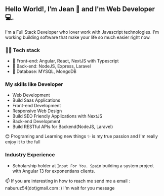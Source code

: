 ## Hello World!, I’m Jean 👋 and I'm Web Developer 💻. 

I'm a Full Stack Developer who lover work with Javascript technologies.
I'm working building software that make your life so much easier right now.


### 👨‍💻 Tech stack
- 🌅 Front-end: Angular, React, NextJS with Typescript
- 🌌 Back-end: NodeJS, Express, Laravel
- 🌆 Database: MYSQL, MongoDB 

### My skills like Developer

- Web Development
- Build Saas Applications 
- Front-end Development
- Responsive Web Design
- Build SEO Friendly Applications with NextJS
- Back-end Development
- Build RESTful APIs for Backend(NodeJS, Laravel)

😊 Programing and Learning new things ✨ is my true passion and I'm really enjoy it to the full

### Industry Experience

- Scholarship holder at `Input For You. Spain` building a system project with Angular 13 for exponentians clients.

📫 If you are interesting in how to reach me send me a email : naburuz54(dot)gmail.com :) I'm wait for you message
 
